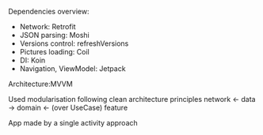 Dependencies overview:
- Network: Retrofit
- JSON parsing: Moshi
- Versions control: refreshVersions
- Pictures loading: Coil
- DI: Koin
- Navigation, ViewModel: Jetpack

Architecture:MVVM

Used modularisation following clean architecture principles
network <- data -> domain <- (over UseCase) feature

App made by a single activity approach
 
